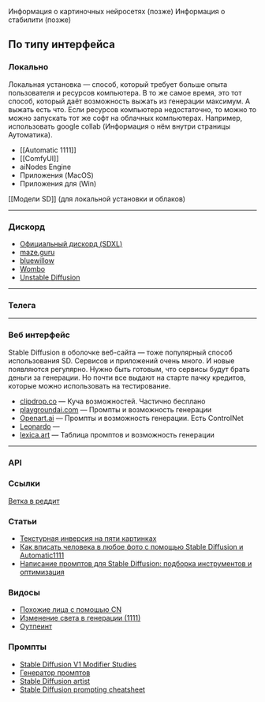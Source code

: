 

Информация о картиночных нейросетях (позже)
Информация о стабилити (позже)


## По типу интерфейса

### Локально
Локальная установка — способ, который требует больше опыта пользователя и ресурсов компьютера. В то же самое время, это тот способ, который даёт возможность выжать из генерации максимум. А выжать есть что. Если ресурсов компьютера недостаточно, то можно то можно запускать тот же софт на облачных компьютерах. Например, использовать google collab (Информация о нём внутри страницы Аутоматика). 

- [[Automatic 1111]]
- [[ComfyUI]]
- aiNodes Engine
- Приложения (MacOS)
- Приложения для (Win)

[[Модели SD]] (для локальной установки и облаков)

---

### Дискорд

- [Официальный дискорд (SDXL)](https://discord.gg/stablediffusion)
- [maze.guru](https://maze.guru/create)
- [bluewillow](https://www.bluewillow.ai/)
- [Wombo ](https://discord.gg/wpbEhKQJ)
- [Unstable Diffusion](https://discord.gg/4Gp75yau)

---

### Телега


---

### Веб интерфейс
Stable Diffusion в оболочке веб-сайта — тоже популярный способ использования SD. Сервисов и приложений очень много. И новые появляются регулярно. Нужно быть готовым, что сервисы будут брать деньги за генерации. Но почти все выдают на старте пачку кредитов, которые можно использовать на тестирование. 

- [clipdrop.co](http://clipdrop.co/) — Куча возможностей. Частично бесплано
- [playgroundai.com](https://playgroundai.com/)  — Промпты и возможность генерации 
- [Оpenart.ai](https://openart.ai/) — Промпты и возможность генерации. Есть ControlNet 
- [Leonardo](https://app.leonardo.ai/) — 
- [lexica.art](https://lexica.art/) — Таблица промптов и возможность генерации 

---

### API


### Ссылки

[Ветка в реддит](https://www.reddit.com/r/StableDiffusion)

### Статьи
- [Текстурная инверсия на пяти картинках](https://www.reddit.com/r/StableDiffusion/comments/wvzr7s/tutorial_fine_tuning_stable_diffusion_using_only/)
- [Как вписать человека в любое фото с помощью Stable Diffusion и Automatic1111](https://dtf.ru/howto/1751351-kak-vpisat-cheloveka-v-lyuboe-foto-s-pomoshchyu-stable-diffusion-i-automatic1111)
- [Написание промптов для Stable Diffusion: подборка инструментов и оптимизация](https://dtf.ru/u/801655-phygital/1871114-napisanie-promptov-dlya-stable-diffusion-podborka-instrumentov-i-optimizaciya)

### Видосы
- [Похожие лица с помошью CN](https://www.youtube.com/watch?v=tBwmbTwMxfQ&ab_channel=SebastianKamph)
- [Изменение света в генерации (1111)](https://www.youtube.com/watch?v=_xHC3bT5GBU&t=291s&ab_channel=SebastianKamph)
- [Оутпеинт](https://www.youtube.com/watch?v=bRViS8MEElI&ab_channel=StableDiff)





### Промпты
- [Stable Diffusion V1 Modifier Studies](https://proximacentaurib.notion.site/2b07d3195d5948c6a7e5836f9d535592?v=b5b75a67cc52483c9965cfc141f6f582)
- [Генератор промптов](https://promptomania.com/creative-fabrica-spark-prompt-builder/)
- [Stable Diffusion artist](listhttps://stablediffusion.fr/artists)
- [Stable Diffusion prompting cheatsheet](https://moritz.pm/posts/parameters)


